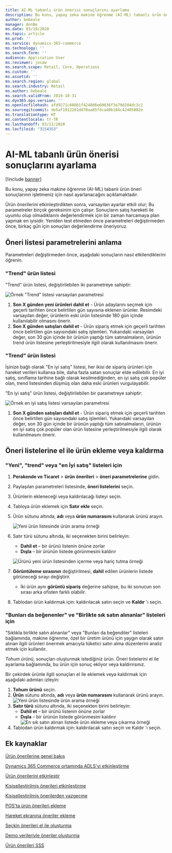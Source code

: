 ```yaml
---
title: AI-ML tabanlı ürün önerisi sonuçlarını ayarlama
description: Bu konu, yapay zeka makine öğrenme (AI-ML) tabanlı ürün öneri sonuçlarının işletmenize nasıl uyarlanacağını açıklamaktadır.
author: bebeale
manager: AnnBe
ms.date: 03/19/2020
ms.topic: article
ms.prod: ''
ms.service: dynamics-365-commerce
ms.technology: ''
ms.search.form: ''
audience: Application User
ms.reviewer: josaw
ms.search.scope: Retail, Core, Operations
ms.custom: ''
ms.assetid: ''
ms.search.region: global
ms.search.industry: Retail
ms.author: bebeale
ms.search.validFrom: 2019-10-31
ms.dyn365.ops.version: ''
ms.openlocfilehash: afd9271c680b1f4248d6e60036f3e79d204dc3c2
ms.sourcegitcommit: de5af1912201dd70aa85fdcad0b184c42405802e
ms.translationtype: HT
ms.contentlocale: tr-TR
ms.lasthandoff: 03/21/2020
ms.locfileid: "3154353"
---
```

# <a name="adjust-ai-ml-based-product-recommendation-results"></a>AI-ML tabanlı ürün önerisi sonuçlarını ayarlama


[!include [banner](includes/banner.md)]

Bu konu, yapay zeka makine öğrenme (AI-ML) tabanlı ürün öneri sonuçlarının işletmeniz için nasıl ayarlanacağını açıklamaktadır. 

Ürün önerilerini etkinleştirdikten sonra, varsayılan ayarlar etkili olur; Bu parametreler birçok gereksinim için çalışır. Sonuçların satış hareketi ile uyumlu olup olmadıklarını değerlendirmek için bir zaman harcamaya plan yapmak en iyisidir. Yeniden test etmeden önce parametreleri değiştirmeden önce, birkaç gün için sonuçları değerlendirme öneriyoruz. 

## <a name="understanding-recommendation-list-parameters"></a>Öneri listesi parametrelerini anlama

Parametreleri değiştirmeden önce, aşağıdaki sonuçların nasıl etkilendiklerini öğrenin.

### <a name="trending-product-list"></a>"Trend" ürün listesi

"Trend" ürün listesi, değiştirilebilen iki parametreye sahiptir:

![Örnek "Trend" listesi varsayılan parametresi](./media/exampletrendingparameters.png)

1. **Son X günden yeni ürünleri dahil et** - Ürün adaylarını seçmek için geçerli tarihten önce belirtilen gün sayısına eklenen ürünler. Resimdeki varsayılan değer, ürünlerin eski ürün listesinde 180 gün içinde kullanılabilir olmasını önerir.
1. **Son X günden satışları dahil et** - Ürün sipariş etmek için geçerli tarihten önce belirtilen gün sayısındaki satış işlemleri. Yukarıdaki varsayılan değer, son 30 gün içinde bir ürünün yaptığı tüm satınalmaların, ürünün trend ürün listesine yerleştirilmesiyle ilgili olarak kullanılmasını önerir. 

### <a name="best-selling-product-list"></a>"Trend" ürün listesi

İşinize bağlı olarak "En iyi satış" listesi, her ikisi de sipariş ürünleri için hareket verileri kullansa bile, daha fazla satan sonuçlar elde edilebilir. En iyi satış, sınıflama tarihine bağlı olarak kesilmediğinden, en iyi satış çok popüler olan, trend listesinden düşmüş olan daha eski ürünleri vurgulayabilir. 

"En iyi satış" ürün listesi, değiştirilebilen bir parametreye sahiptir:

![Örnek en iyi satış listesi varsayılan parametresi](./media/examplebestsellingparameters.PNG)

1. **Son X günden satışları dahil et** - Ürün sipariş etmek için geçerli tarihten önce belirtilen gün sayısındaki satış işlemleri. Yukarıdaki varsayılan değer, son 30 gün içinde bir ürünün yaptığı tüm satınalmaların, ürünün en iyi satış çok popüler olan ürün listesine yerleştirilmesiyle ilgili olarak kullanılmasını önerir. 

## <a name="manually-add-or-remove-products-from-recommendation-lists"></a>Öneri listelerine el ile ürün ekleme veya kaldırma

### <a name="for-new-trending-or-best-selling-lists"></a>"Yeni", "trend" veya "en İyi satış" listeleri için

1.  **Perakende ve Ticaret** > **ürün önerileri** > **öneri parametrelerine** gidin.
1.  Paylaşılan parametreleri listesinde, **öneri listelerini** seçin.
1.  Ürünlerin ekleneceği veya kaldırılacağı listeyi seçin.
1.  Tabloya ürün eklemek için **Satır ekle** seçin. 
1.  Ürün sütunu altında, **adı** veya **ürün numarasını** kullanarak ürünü arayın.

    ![Yeni ürün listesinde ürün arama örneği](./media/examplenewlistconfiguration1.png)

1.  Satır türü sütunu altında, iki seçenekten birini belirleyin:
    -   **Dahil et** – bir ürünü listenin önüne zorlar
    -   **Dışla** – bir ürünün listede görünmesini kaldırır
    
    ![Ürünü yeni ürün listesinden içerme veya hariç tutma örneği](./media/examplenewlistconfiguration2.png)

1.  **Görüntüleme sırasının** değiştirilmesi, **dahil** edilen ürünlerin listede görüneceği sırayı değiştirir.
    - İki ürün aynı **görüntü sipariş** değerine sahipse, bu iki sonucun son sırası arka ofisten farklı olabilir.
1.  Tablodan ürün kaldırmak için: kaldırılacak satırı seçin ve **Kaldır** 'ı seçin.


### <a name="for-people-also-like-or-frequently-bought-together-lists"></a>"Bunları da beğenenler" ve "Birlikte sık satın alınanlar" listeleri için

"Sıklıkla birlikte satın alınanlar" veya "Bunları da beğendiler" listeleri bağlamında, makine öğrenme, özel bir üretim ürünü için yaygın olarak satın alınan ilgili ürünleri önermek amacıyla tüketici satın alma düzenlerini analiz etmek için kullanılır. 
 
*Tohum ürünü*, sonuçları oluşturmak istediğiniz ürün. Öneri listelerini el ile ayarlama bağlamında, bu ürün için sonuç ekliyor veya kaldırırsınız. 

Bir çekirdek ürünle ilgili sonuçları el ile eklemek veya kaldırmak için aşağıdaki adımları izleyin:
1.  **Tohum ürünü** seçin. 
1.  **Ürün** sütunu altında, **adı** veya **ürün numarasını** kullanarak ürünü arayın.
![Yeni ürün listesinde ürün arama örneği](./media/exampleFBTlistconfiguration1.png)
1. **Satır türü** sütunu altında, iki seçenekten birini belirleyin:
    - **Dahil et** – bir ürünü listenin önüne zorlar
    - **Dışla** – bir ürünün listede görünmesini kaldırır     
![En sık satın alınan listede ürün ekleme veya çıkarma örneği](./media/exampleFBTlistconfiguration2.png)
1.  Tablodan ürün kaldırmak için: kaldırılacak satırı seçin ve Kaldır 'ı seçin.


## <a name="additional-resources"></a>Ek kaynaklar

[Ürün önerilerine genel bakış](product-recommendations.md)

[Dynamics 365 Commerce ortamında ADLS'yi etkinleştirme](enable-adls-environment.md)

[Ürün önerilerini etkinleştir](enable-product-recommendations.md)

[Kişiselleştirilmiş önerileri etkinleştirme](personalized-recommendations.md)

[Kişiselleştirilmiş önerilerden vazgeçme](personalization-gdpr.md)

[POS'ta ürün önerileri ekleme](product.md)

[Hareket ekranına öneriler ekleme](add-recommendations-control-pos-screen.md)

[Seçkin önerileri el ile oluşturma](create-editorial-recommendation-lists.md)

[Demo verileriyle öneriler oluşturma](product-recommendations-demo-data.md)

[Ürün önerileri SSS](faq-recommendations.md)
